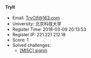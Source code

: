 #### TryIt  

* Email: TryCtf@163.com  
* University: 北京科技大学  
* Register Time: 2018-03-09 20:13:53  
* Register IP: 221.221.212.18  
* Score: 1  
* Solved challenges: 
  * [[MISC] signin](https://github.com/SniperOJ/Challenges/blob/master/misc/signin.json)  

